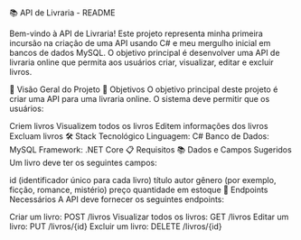 
📚 API de Livraria - README

Bem-vindo à API de Livraria! Este projeto representa minha primeira incursão na criação de uma API usando C# e meu mergulho inicial em bancos de dados MySQL. O objetivo principal é desenvolver uma API de livraria online que permita aos usuários criar, visualizar, editar e excluir livros.

🌟 Visão Geral do Projeto
🎯 Objetivos
O objetivo principal deste projeto é criar uma API para uma livraria online. O sistema deve permitir que os usuários:

Criem livros
Visualizem todos os livros
Editem informações dos livros
Excluam livros
🛠️ Stack Tecnológico
Linguagem: C#
Banco de Dados: MySQL
Framework: .NET Core
📋 Requisitos
📚 Dados e Campos Sugeridos
Um livro deve ter os seguintes campos:

id (identificador único para cada livro)
título
autor
gênero (por exemplo, ficção, romance, mistério)
preço
quantidade em estoque
🔗 Endpoints Necessários
A API deve fornecer os seguintes endpoints:

Criar um livro: POST /livros
Visualizar todos os livros: GET /livros
Editar um livro: PUT /livros/{id}
Excluir um livro: DELETE /livros/{id}
